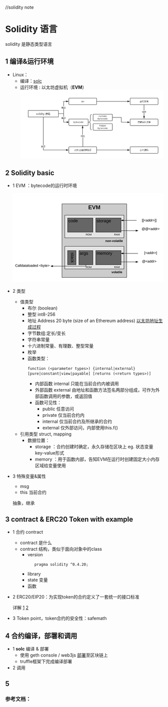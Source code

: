 //solidity note
# Solidity 语言

solidity 是静态类型语言

## 1 编译&运行环境

* Linux：
  *  编译：[solc](http://solidity.readthedocs.io/en/develop/installing-solidity.html)
  *  运行环境 : 以太坊虚拟机（**EVM**） 
  ![solidity](https://github.com/oo7ww/MyBlockChainNotes/blob/master/Pic/solidityV1.png)

## 2 Solidity basic

* 1 EVM ：bytecode的运行时环境 

  ![evm](https://github.com/oo7ww/MyBlockChainNotes/blob/master/Pic/EVM.png)

* 2 类型 
    * 值类型
        * 布尔 (boolean)
        * 整型 int8-256
        * 地址 Address 20 byte (size of an Ethereum address) [以太坊地址生成过程](https://github.com/oo7ww/MyPrivateChain/blob/master/DailyResume.md)
        * 字节数组:定长/变长
        * 字符串常量
        * 十六进制常量、有理数、整型常量
        * 枚举  
        * 函数类型：
          ```
          function (<parameter types>) {internal|external} [pure|constant|view|payable] [returns (<return types>)]
          ```
          * 内部函数 internal 只能在当前合约内被调用
          * 外部函数 external 由地址和函数方法签名两部分组成，可作为外部函数调用的参数，或返回值
          * 函数可见性：
            * public 任意访问
            * private 仅当前合约内
            * internal 仅当前合约及所继承的合约
            * external 仅外部访问，内部使用this.f()
    * 引用类型 struct, mapping
       * 数据位置：
          * storage ：合约创建时确定，永久存储在区块上 eg. 状态变量 key-value形式
          * memory ：用于函数内部，告知EVM在运行时创建固定大小内存区域给变量使用

* 3 特殊变量&属性
    * msg
    * this 当前合约    

  抽象，继承

## 3 contract & ERC20 Token with example

* 1 合约 contract
  * contract 是什么
  * contract 结构，类似于面向对象中的class
    * version 
      ```sol
         pragma solidity ^0.4.20;
      ```
    * library
    * state 变量
    * 函数 

* 2 ERC20/EIP20：为实现token的合约定义了一套统一的接口标准
  
  详解
  [1](https://ethfans.org/ajian1984/articles/understanding-erc-20-token-contracts)
  [2](https://medium.com/@jgm.orinoco/understanding-erc-20-token-contracts-a809a7310aa5)

* 3 Token point，token合约的安全性：safemath

## 4 合约编译，部署和调用

* 1  **solc** 编译 & 部署
  * 使用 geth console / web3js [部署](https://github.com/oo7ww/MyBlockChainNotes/blob/master/TokenDeployment.md)至区块链上  
  * truffle框架下完成编译部署
* 2 调用

## 5 

### 参考文档：
